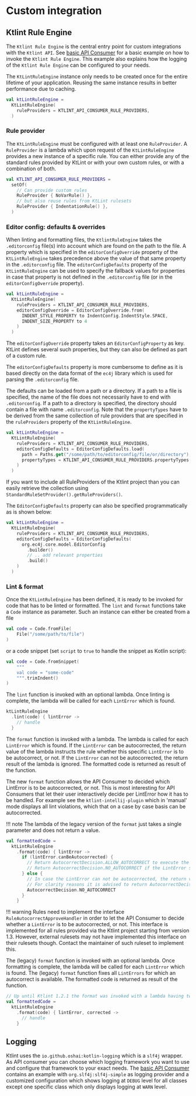 # Custom integration

## Ktlint Rule Engine

The `Ktlint Rule Engine` is the central entry point for custom integrations with the `Ktlint API`. See [basic API Consumer](https://github.com/pinterest/ktlint/blob/master/ktlint-api-consumer/src/main/kotlin/com/example/ktlint/api/consumer/KtlintApiConsumer.kt) for a basic example on how to invoke the `Ktlint Rule Engine`. This example also explains how the logging of the `Ktlint Rule Engine` can be configured to your needs.

The `KtLintRuleEngine` instance only needs to be created once for the entire lifetime of your application. Reusing the same instance results in better performance due to caching.

```kotlin title="Creating the KtLintRuleEngine"
val ktLintRuleEngine =
  KtLintRuleEngine(
    ruleProviders = KTLINT_API_CONSUMER_RULE_PROVIDERS,
  )
```

### Rule provider

The `KtLintRuleEngine` must be configured with at least one `RuleProvider`. A `RuleProvider` is a lambda which upon request of the `KtLintRuleEngine` provides a new instance of a specific rule. You can either provide any of the standard rules provided by KtLint or with your own custom rules, or with a combination of both.
```kotlin title="Creating a set of RuleProviders"
val KTLINT_API_CONSUMER_RULE_PROVIDERS =
  setOf(
    // Can provide custom rules
    RuleProvider { NoVarRule() },
    // but also reuse rules from KtLint rulesets
    RuleProvider { IndentationRule() },
  )
```

### Editor config: defaults & overrides

When linting and formatting files, the `KtlintRuleEngine` takes the `.editorconfig` file(s) into account which are found on the path to the file. A property which is specified in the `editorConfigOverride` property of the `KtLintRuleEngine` takes precedence above the value of that same property in the `.editorconfig` file. The `editorConfigDefaults` property of the `KtLintRuleEngine` can be used to specify the fallback values for properties in case that property is not defined in the `.editorconfig` file (or in the `editorConfigOverride` property).

```kotlin title="Specifying the editorConfigOverride"
val ktLintRuleEngine =
  KtLintRuleEngine(
    ruleProviders = KTLINT_API_CONSUMER_RULE_PROVIDERS,
    editorConfigOverride = EditorConfigOverride.from(
      INDENT_STYLE_PROPERTY to IndentConfig.IndentStyle.SPACE,
      INDENT_SIZE_PROPERTY to 4
    )
  )
```

The `editorConfigOverride` property takes an `EditorConfigProperty` as key. KtLint defines several such properties, but they can also be defined as part of a custom rule.

The `editorConfigDefaults` property is more cumbersome to define as it is based directly on the data format of the `ec4j` library which is used for parsing the `.editorconfig` file.

The defaults can be loaded from a path or a directory. If a path to a file is specified, the name of the file does not necessarily have to end with `.editorconfig`. If a path to a directory is specified, the directory should contain a file with name `.editorconfig`. Note that the `propertyTypes` have to be derived from the same collection of rule providers that are specified in the `ruleProviders` property of the `KtLintRuleEngine`.

```kotlin title="Specifying the editorConfigDefaults using an '.editorconfig' file"
val ktLintRuleEngine =
  KtLintRuleEngine(
    ruleProviders = KTLINT_API_CONSUMER_RULE_PROVIDERS,
    editorConfigDefaults = EditorConfigDefaults.load(
      path = Paths.get("/some/path/to/editorconfig/file/or/directory"),
      propertyTypes = KTLINT_API_CONSUMER_RULE_PROVIDERS.propertyTypes(),
    )
  )
```
If you want to include all RuleProviders of the Ktlint project than you can easily retrieve the collection using `StandardRuleSetProvider().getRuleProviders()`.

The `EditorConfigDefaults` property can also be specified programmatically as is shown below:

```kotlin title="Specifying the editorConfigDefaults programmatically"
val ktLintRuleEngine =
  KtLintRuleEngine(
    ruleProviders = KTLINT_API_CONSUMER_RULE_PROVIDERS,
    editorConfigDefaults = EditorConfigDefaults(
      org.ec4j.core.model.EditorConfig
        .builder()
        // .. add relevant properties
        .build()
    )
  )
```

### Lint & format

Once the `KtLintRuleEngine` has been defined, it is ready to be invoked for code that has to be linted or formatted. The `lint` and `format` functions take a `Code` instance as parameter. Such an instance can either be created from a file
```kotlin title="Code from file"
val code = Code.fromFile(
    File("/some/path/to/file")
)
```
or a code snippet (set `script` to `true` to handle the snippet as Kotlin script):
```kotlin title="Code from snippet"
val code = Code.fromSnippet(
    """
    val code = "some-code"
    """.trimIndent()
)
```

The `lint` function is invoked with an optional lambda. Once linting is complete, the lambda will be called for each `LintError` which is found.
```kotlin title="Invoking lint"
ktLintRuleEngine
  .lint(code) { lintError ->
    // handle
  }
```

The `format` function is invoked with a lambda. The lambda is called for each `LintError` which is found. If the `LintError` can be autocorrected, the return value of the lambda instructs the rule whether this specific `LintError` is to be autocorrect, or not. If the `LintError` can not be autocorrected, the return result of the lambda is ignored. The formatted code is returned as result of the function.

The new `format` function allows the API Consumer to decided which LintError is to be autocorrected, or not. This is most interesting for API Consumers that let their user interactively decide per LintError how it has to be handled. For example see the `ktlint-intellij-plugin` which in 'manual' mode displays all lint violations, which that on a case by case basis can be autocorrected.

!!! note
    The lambda of the legacy version of the `format` just takes a single parameter and does not return a value.

```kotlin title="Invoke format (preferred starting from Ktlint 1.3)"
val formattedCode =
  ktLintRuleEngine
    .format(code) { lintError ->
      if (lintError.canBeAutocorrected) {
        // Return AutocorrectDecision.ALLOW_AUTOCORRECT to execute the autocorrect of this lintError if this is supported by the rule.
        // Return AutocorrectDecision.NO_AUTOCORRECT if the LintError should not be corrected even if is supported by the rule.
      } else {
        // In case the LintError can not be autocorrected, the return value of the lambda will be ignored.
        // For clarity reasons it is advised to return AutocorrectDecision.NO_AUTOCORRECT in case the LintError can not be autocorrected.
        AutocorrectDecision.NO_AUTOCORRECT
      }
    }
```

!!! warning
    Rules need to implement the interface `RuleAutocorrectApproveHandler` in order to let the API Consumer to decide whether a `LintError` is to be autocorrected, or not. This interface is implemented for all rules provided via the Ktlint project starting from version 1.3. However, external rulesets may not have implemented this interface on their rulesets though. Contact the maintainer of such ruleset to implement this.

The (legacy) `format` function is invoked with an optional lambda. Once formatting is complete, the lambda will be called for each `LintError` which is found. The (legacy) `format` function fixes all `LintErrors` for which an autocorrect is available. The formatted code is returned as result of the function.

```kotlin title="Invoke format (deprecated as of Ktlint 1.3, will be removed in Ktlint 2.0)"
// Up until Ktlint 1.2.1 the format was invoked with a lambda having two parameters and not returning a result. This function will be removed in Ktlint 2.0 
val formattedCode =
  ktLintRuleEngine
    .format(code) { lintError, corrected ->
      // handle
    }
```

## Logging

Ktlint uses the `io.github.oshai:kotlin-logging` which is a `slf4j` wrapper. As API consumer you can choose which logging framework you want to use and configure that framework to your exact needs. The [basic API Consumer](https://github.com/pinterest/ktlint/blob/master/ktlint-api-consumer/src/main/kotlin/com/example/ktlint/api/consumer/KtlintApiConsumer.kt) contains an example with `org.slf4j:slf4j-simple` as logging provider and a customized configuration which shows logging at `DEBUG` level for all classes except one specific class which only displays logging at `WARN` level.
